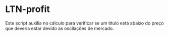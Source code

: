 # LTN-profit
Este script auxilia no cálculo para verificar se um título está abaixo do preço que deveria estar devido as oscilações de mercado.
